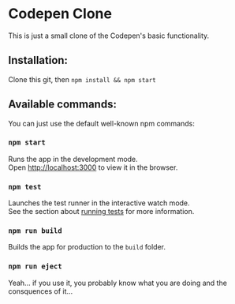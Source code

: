 # Codepen Clone

This is just a small clone of the Codepen's basic functionality.


## Installation:

Clone this git, then `npm install && npm start`


## Available commands:

You can just use the default well-known npm commands:

### `npm start`

Runs the app in the development mode.<br />
Open [http://localhost:3000](http://localhost:3000) to view it in the browser.


### `npm test`

Launches the test runner in the interactive watch mode.<br />
See the section about [running tests](https://facebook.github.io/create-react-app/docs/running-tests) for more information.

### `npm run build`

Builds the app for production to the `build` folder.<br />



### `npm run eject`

Yeah... if you use it, you probably know what you are doing and the consquences of it...